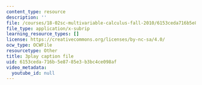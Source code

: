 ```yaml
---
content_type: resource
description: ''
file: /courses/18-02sc-multivariable-calculus-fall-2010/6153ceda716b5e8785e3b3bc4ce098af_BefxsWy1HqY.srt
file_type: application/x-subrip
learning_resource_types: []
license: https://creativecommons.org/licenses/by-nc-sa/4.0/
ocw_type: OCWFile
resourcetype: Other
title: 3play caption file
uid: 6153ceda-716b-5e87-85e3-b3bc4ce098af
video_metadata:
  youtube_id: null
---
```

